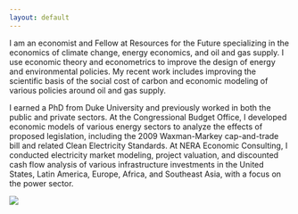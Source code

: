 ```yaml
---
layout: default
---
```


I am an economist and Fellow at Resources for the Future specializing in the economics of climate change, energy economics, and oil and gas supply. I use economic theory and econometrics to improve the design of energy and environmental policies. My recent work includes improving the scientific basis of the social cost of carbon and economic modeling of various policies around oil and gas supply.

I earned a PhD from Duke University and previously worked in both the public and private sectors. At the Congressional Budget Office, I developed economic models of various energy sectors to analyze the effects of proposed legislation, including the 2009 Waxman-Markey cap-and-trade bill and related Clean Electricity Standards. At NERA Economic Consulting, I conducted electricity market modeling, project valuation, and discounted cash flow analysis of various infrastructure investments in the United States, Latin America, Europe, Africa, and Southeast Asia, with a focus on the power sector.


[![](https://ga-beacon.appspot.com/G-BK3KGS4XHE/welcome-page?pixel)](https://github.com/igrigorik/ga-beacon)



